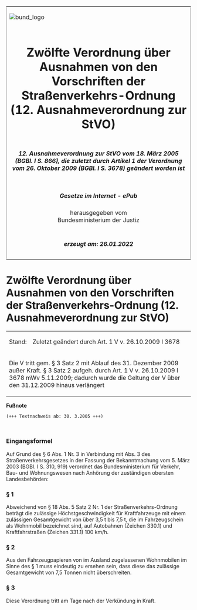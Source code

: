 <span id="DECKBLATT.html"></span>

<table border="0" frame="border" width="100%">

<tr valign="top">

<td align="left">

![bund\_logo](BfJ_2021_Web_de_de.gif)

</td>

<td align="right">

 

</td>

</tr>

<tr align="center" valign="middle">

<td colspan="2">

# Zwölfte Verordnung über Ausnahmen von den Vorschriften der Straßenverkehrs-Ordnung (12. Ausnahmeverordnung zur StVO)

</td>

</tr>

<tr align="center" valign="middle">

<td colspan="2">

##### 12\. Ausnahmeverordnung zur StVO vom 18. März 2005 (BGBl. I S. 866), die zuletzt durch Artikel 1 der Verordnung vom 26. Oktober 2009 (BGBl. I S. 3678) geändert worden ist

</td>

</tr>

<tr align="center" valign="middle">

<td colspan="2">

  
  

##### Gesetze im Internet - ePub  
  
herausgegeben vom  
Bundesministerium der Justiz

</td>

</tr>

<tr align="center" valign="bottom">

<td colspan="2">

  
  

##### erzeugt am: 26.01.2022

</td>

</tr>

</table>

<span id="BJNR086600005.html"></span>

# Zwölfte Verordnung über Ausnahmen von den Vorschriften der Straßenverkehrs-Ordnung (12. Ausnahmeverordnung zur StVO)

<div>

<div class="jnhtml">

<table width="100%">

<colgroup>

<col width="10%">

</col>

<col width="90%">

</col>

</colgroup>

<tr>

<td>

Stand:

</div>

</div>

</td>

<td>

Zuletzt geändert durch Art. 1 V v. 26.10.2009 I 3678

</td>

</tr>

<tr>

<td colspan="2">

Die V tritt gem. § 3 Satz 2 mit Ablauf des 31. Dezember 2009 außer
Kraft. § 3 Satz 2 aufgeh. durch Art. 1 V v. 26.10.2009 I 3678 mWv
5.11.2009; dadurch wurde die Geltung der V über den 31.12.2009 hinaus
verlängert

</td>

</tr>

</table>

</div>

</div>

<div>

  
**Fußnote**

<div class="jnhtml">

<div>

<div class="jurAbsatz">

  

``` 
(+++ Textnachweis ab: 30. 3.2005 +++)

 
```

</div>

</div>

</div>

</div>

<span id="BJNR086600005BJNE000101308.html"></span>

### Eingangsformel  

<div>

<div class="jnhtml">

<div>

<div class="jurAbsatz">

Auf Grund des § 6 Abs. 1 Nr. 3 in Verbindung mit Abs. 3 des
Straßenverkehrsgesetzes in der Fassung der Bekanntmachung vom 5. März
2003 (BGBl. I S. 310, 919) verordnet das Bundesministerium für Verkehr,
Bau- und Wohnungswesen nach Anhörung der zuständigen obersten
Landesbehörden:

</div>

</div>

</div>

</div>

<span id="BJNR086600005BJNE000202308.html"></span>

### § 1  

<div>

<div class="jnhtml">

<div>

<div class="jurAbsatz">

Abweichend von § 18 Abs. 5 Satz 2 Nr. 1 der Straßenverkehrs-Ordnung
beträgt die zulässige Höchstgeschwindigkeit für Kraftfahrzeuge mit
einem zulässigen Gesamtgewicht von über 3,5 t bis 7,5 t, die im
Fahrzeugschein als Wohnmobil bezeichnet sind, auf Autobahnen (Zeichen
330.1) und Kraftfahrstraßen (Zeichen 331.1) 100 km/h.

</div>

</div>

</div>

</div>

<span id="BJNR086600005BJNE000301308.html"></span>

### § 2  

<div>

<div class="jnhtml">

<div>

<div class="jurAbsatz">

Aus den Fahrzeugpapieren von im Ausland zugelassenen Wohnmobilen im
Sinne des § 1 muss eindeutig zu ersehen sein, dass diese das zulässige
Gesamtgewicht von 7,5 Tonnen nicht überschreiten.

</div>

</div>

</div>

</div>

<span id="BJNR086600005BJNE000401308.html"></span>

### § 3  

<div>

<div class="jnhtml">

<div>

<div class="jurAbsatz">

Diese Verordnung tritt am Tage nach der Verkündung in Kraft.

</div>

</div>

</div>

</div>
